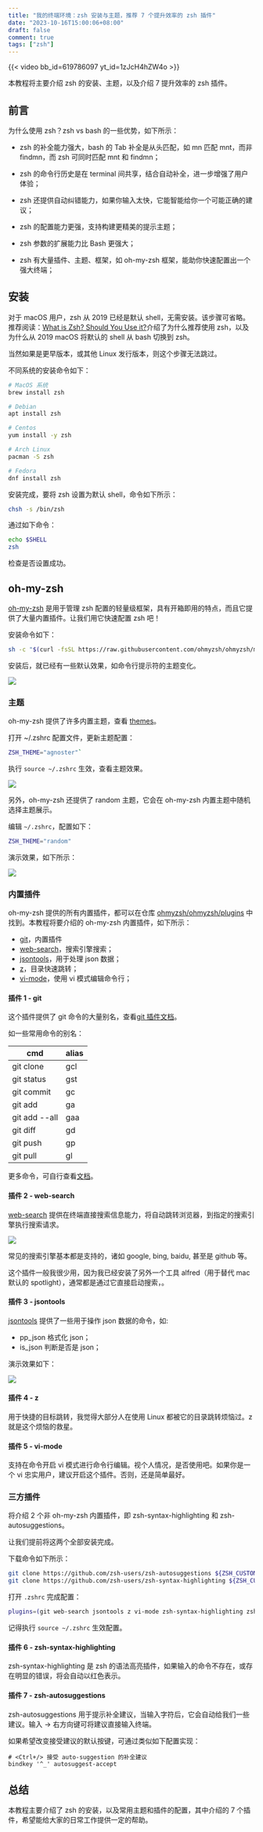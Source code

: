 ```yaml
---
title: "我的终端环境：zsh 安装与主题，推荐 7 个提升效率的 zsh 插件"
date: "2023-10-16T15:00:06+08:00"
draft: false
comment: true
tags: ["zsh"]
---
```


{{< video bb_id=619786097 yt_id=1zJcH4hZW4o >}}

本教程将主要介绍 zsh 的安装、主题，以及介绍 7 提升效率的 zsh 插件。

## 前言

为什么使用 zsh？zsh vs bash 的一些优势，如下所示：

- zsh 的补全能力强大，bash 的 Tab 补全是从头匹配，如 mn 匹配 mnt，而非 findmn，而 zsh 可同时匹配 mnt 和 findmn； 

- zsh 的命令行历史是在 terminal 间共享，结合自动补全，进一步增强了用户体验；
- zsh 还提供自动纠错能力，如果你输入太快，它能智能给你一个可能正确的建议；
- zsh 的配置能力更强，支持构建更精美的提示主题；
- zsh 参数的扩展能力比 Bash 更强大；
- zsh 有大量插件、主题、框架，如 oh-my-zsh 框架，能助你快速配置出一个强大终端；

## 安装

对于 macOS 用户，zsh 从 2019 已经是默认 shell，无需安装。该步骤可省略。推荐阅读：[What is Zsh? Should You Use it?](https://linuxhandbook.com/why-zsh/#:~:text=Zsh%20is%20more%20powerful%20and,more%20advanced%20features%20shipped%20in.)介绍了为什么推荐使用 zsh，以及为什么从 2019 macOS 将默认的 shell 从 bash 切换到 zsh。

当然如果是更早版本，或其他 Linux 发行版本，则这个步骤无法跳过。

不同系统的安装命令如下： 

```bash
# MacOS 系统
brew install zsh
```
```bash
# Debian
apt install zsh
```
```bash
# Centos
yum install -y zsh
```
```bash
# Arch Linux
pacman -S zsh
```
```bash
# Fedora
dnf install zsh
```

安装完成，要将 zsh 设置为默认 shell，命令如下所示：

```bash
chsh -s /bin/zsh
```

通过如下命令：

```bash
echo $SHELL
zsh
```

检查是否设置成功。

## oh-my-zsh

[oh-my-zsh](https://github.com/ohmyzsh/ohmyzsh) 是用于管理 zsh 配置的轻量级框架，具有开箱即用的特点，而且它提供了大量内置插件。让我们用它快速配置 zsh 吧！

安装命令如下：

```bash
sh -c "$(curl -fsSL https://raw.githubusercontent.com/ohmyzsh/ohmyzsh/master/tools/install.sh)"
```

安装后，就已经有一些默认效果，如命令行提示符的主题变化。

![](https://cdn.jsdelivr.net/gh/poloxue/images@main/2023-10-16-zsh-themes-and-plugin-01.png)

### 主题

oh-my-zsh 提供了许多内置主题，查看 [themes](https://github.com/ohmyzsh/ohmyzsh/wiki/Themes)。

打开 ~/.zshrc 配置文件，更新主题配置：

```bash
ZSH_THEME="agnoster"`
```

执行 `source ~/.zshrc` 生效，查看主题效果。

![](https://cdn.jsdelivr.net/gh/poloxue/images@main/2023-10-16-zsh-themes-and-plugin-02.png)

另外，oh-my-zsh 还提供了 random 主题，它会在 oh-my-zsh 内置主题中随机选择主题展示。

编辑 `~/.zshrc`，配置如下：

```bash
ZSH_THEME="random"
```

演示效果，如下所示：

![](https://cdn.jsdelivr.net/gh/poloxue/images@main/2023-10-16-zsh-themes-and-plugin-03.gif)

### 内置插件

oh-my-zsh 提供的所有内置插件，都可以在仓库 [ohmyzsh/ohmyzsh/plugins](https://github.com/ohmyzsh/ohmyzsh/tree/master/plugins)  中找到。本教程将要介绍的 oh-my-zsh  内置插件，如下所示：

- [git](https://github.com/ohmyzsh/ohmyzsh/tree/master/plugins/git)，内置插件
- [web-search](https://github.com/ohmyzsh/ohmyzsh/tree/master/plugins/web-search)，搜索引擎搜索；
- [jsontools](https://github.com/ohmyzsh/ohmyzsh/tree/master/plugins/jsontools)，用于处理 json 数据；
- [z](https://github.com/ohmyzsh/ohmyzsh/tree/master/plugins/z)，目录快速跳转；
- [vi-mode](https://github.com/ohmyzsh/ohmyzsh/tree/master/plugins/vi-mode)，使用 vi 模式编辑命令行；

#### 插件 1 - git

这个插件提供了 git 命令的大量别名，查看[git 插件文档](https://github.com/ohmyzsh/ohmyzsh/tree/master/plugins/git/)。

如一些常用命令的别名：

cmd           | alias
------------- | ------------
git clone     | gcl
git status    | gst
git commit    | gc
git add       | ga
git add --all | gaa
git diff      | gd
git push      | gp
git pull      | gl

更多命令，可自行查看[文档](https://github.com/ohmyzsh/ohmyzsh/tree/master/plugins/git/)。

#### 插件 2 - web-search

[web-search](https://github.com/ohmyzsh/ohmyzsh/tree/master/plugins/web-search/) 提供在终端直接搜索信息能力，将自动跳转浏览器，到指定的搜索引擎执行搜索请求。

![](https://cdn.jsdelivr.net/gh/poloxue/images@main/2023-10-16-zsh-themes-and-plugin-04.gif)

常见的搜索引擎基本都是支持的，诸如 google, bing, baidu, 甚至是 github 等。

这个插件一般我很少用，因为我已经安装了另外一个工具 alfred（用于替代 mac 默认的 spotlight），通常都是通过它直接启动搜索，。

#### 插件 3 - jsontools

[jsontools](https://github.com/ohmyzsh/ohmyzsh/tree/master/plugins/jsontools/) 提供了一些用于操作 json 数据的命令，如:

- pp_json 格式化 json；
- is_json 判断是否是 json；

演示效果如下：

![](https://cdn.jsdelivr.net/gh/poloxue/images@main/2023-10-16-zsh-themes-and-plugin-05.gif)

#### 插件 4 - z


用于快捷的目标跳转，我觉得大部分人在使用 Linux 都被它的目录跳转烦恼过。z 就是这个烦恼的救星。

#### 插件 5 - vi-mode

支持在命令开启 vi 模式进行命令行编辑。视个人情况，是否使用吧。如果你是一个 vi 忠实用户，建议开启这个插件。否则，还是简单最好。

### 三方插件

将介绍 2 个非 oh-my-zsh 内置插件，即 zsh-syntax-highlighting 和 zsh-autosuggestions。

让我们提前将这两个全部安装完成。

下载命令如下所示：

```zsh
git clone https://github.com/zsh-users/zsh-autosuggestions ${ZSH_CUSTOM:-$HOME/.oh-my-zsh/custom}/plugins/zsh-autosuggestions
git clone https://github.com/zsh-users/zsh-syntax-highlighting ${ZSH_CUSTOM:-~/.oh-my-zsh/custom}/plugins/zsh-syntax-highlighting
```

打开 `.zshrc` 完成配置：
    
```zsh
plugins=(git web-search jsontools z vi-mode zsh-syntax-highlighting zsh-autosuggestion)
```

记得执行 `source ~/.zshrc` 生效配置。

#### 插件 6 - zsh-syntax-highlighting

zsh-syntax-highlighting 是 zsh 的语法高亮插件，如果输入的命令不存在，或存在明显的错误，将会自动以红色表示。

#### 插件 7 - zsh-autosuggestions

zsh-autosuggestions 用于提示补全建议，当输入字符后，它会自动给我们一些建议。输入 -> 右方向键可将建议直接输入终端。

如果希望改变接受建议的默认按键，可通过类似如下配置实现：

```
# <Ctrl+/> 接受 auto-suggestion 的补全建议
bindkey '^_' autosuggest-accept
```

## 总结

本教程主要介绍了 zsh 的安装，以及常用主题和插件的配置，其中介绍的 7 个插件，希望能给大家的日常工作提供一定的帮助。
